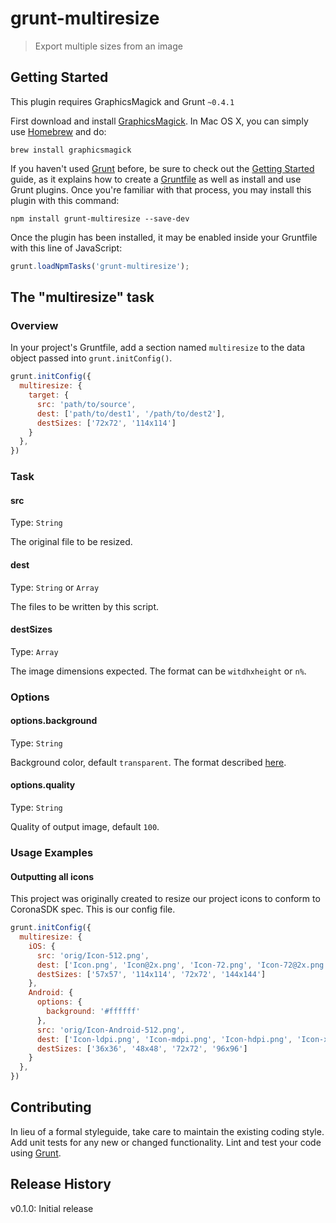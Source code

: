 # grunt-multiresize

> Export multiple sizes from an image

## Getting Started
This plugin requires GraphicsMagick and Grunt `~0.4.1`

First download and install [GraphicsMagick](http://www.graphicsmagick.org/). In Mac OS X, you can simply use [Homebrew](http://mxcl.github.io/homebrew/) and do:

    brew install graphicsmagick

If you haven't used [Grunt](http://gruntjs.com/) before, be sure to check out the [Getting Started](http://gruntjs.com/getting-started) guide, as it explains how to create a [Gruntfile](http://gruntjs.com/sample-gruntfile) as well as install and use Grunt plugins. Once you're familiar with that process, you may install this plugin with this command:

```shell
npm install grunt-multiresize --save-dev
```

Once the plugin has been installed, it may be enabled inside your Gruntfile with this line of JavaScript:

```js
grunt.loadNpmTasks('grunt-multiresize');
```

## The "multiresize" task

### Overview
In your project's Gruntfile, add a section named `multiresize` to the data object passed into `grunt.initConfig()`.

```js
grunt.initConfig({
  multiresize: {
    target: {
      src: 'path/to/source',
      dest: ['path/to/dest1', '/path/to/dest2'],
      destSizes: ['72x72', '114x114']
    }
  },
})
```

### Task

#### src
Type: `String`

The original file to be resized.

#### dest
Type: `String` or `Array`

The files to be written by this script.

#### destSizes
Type: `Array`

The image dimensions expected. The format can be `witdhxheight` or `n%`.

### Options

#### options.background
Type: `String`

Background color, default `transparent`. The format described [here](http://www.graphicsmagick.org/GraphicsMagick.html#details-fill).

#### options.quality
Type: `String`

Quality of output image, default `100`.

### Usage Examples

#### Outputting all icons
This project was originally created to resize our project icons to conform to
CoronaSDK spec. This is our config file.

```js
grunt.initConfig({
  multiresize: {
    iOS: {
      src: 'orig/Icon-512.png',
      dest: ['Icon.png', 'Icon@2x.png', 'Icon-72.png', 'Icon-72@2x.png'],
      destSizes: ['57x57', '114x114', '72x72', '144x144']
    },
    Android: {
      options: {
        background: '#ffffff'
      },
      src: 'orig/Icon-Android-512.png',
      dest: ['Icon-ldpi.png', 'Icon-mdpi.png', 'Icon-hdpi.png', 'Icon-xhdpi.png'],
      destSizes: ['36x36', '48x48', '72x72', '96x96']
    }
  },
})
```

## Contributing
In lieu of a formal styleguide, take care to maintain the existing coding style. Add unit tests for any new or changed functionality. Lint and test your code using [Grunt](http://gruntjs.com/).

## Release History
v0.1.0: Initial release
